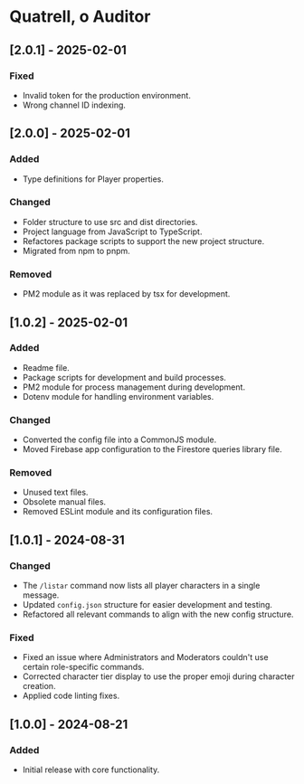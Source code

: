 # Quatrell, o Auditor

## [2.0.1] - 2025-02-01

### Fixed
- Invalid token for the production environment.
- Wrong channel ID indexing.

## [2.0.0] - 2025-02-01

### Added
- Type definitions for Player properties.

### Changed
- Folder structure to use src and dist directories.
- Project language from JavaScript to TypeScript.
- Refactores package scripts to support the new project structure.
- Migrated from npm to pnpm.

### Removed
- PM2 module as it was replaced by tsx for development.

## [1.0.2] - 2025-02-01

### Added
- Readme file.
- Package scripts for development and build processes.
- PM2 module for process management during development.
- Dotenv module for handling environment variables.

### Changed
- Converted the config file into a CommonJS module.
- Moved Firebase app configuration to the Firestore queries library file.

### Removed
- Unused text files.
- Obsolete manual files.
- Removed ESLint module and its configuration files.

## [1.0.1] - 2024-08-31

### Changed
- The `/listar` command now lists all player characters in a single message.
- Updated `config.json` structure for easier development and testing.
- Refactored all relevant commands to align with the new config structure.

### Fixed
- Fixed an issue where Administrators and Moderators couldn't use certain role-specific commands.
- Corrected character tier display to use the proper emoji during character creation.
- Applied code linting fixes.

## [1.0.0] - 2024-08-21

### Added
- Initial release with core functionality.
